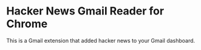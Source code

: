 # Hacker News Gmail Reader for Chrome

This is a Gmail extension that added hacker news to your Gmail dashboard.
